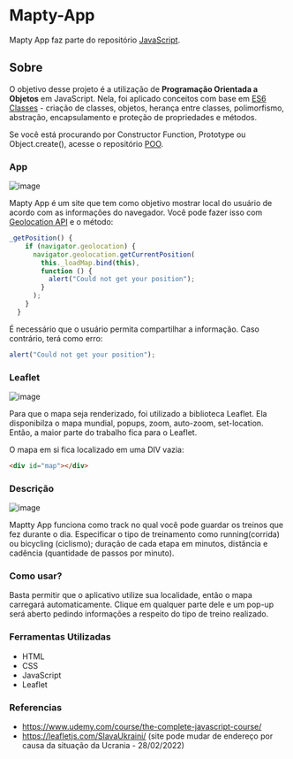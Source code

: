 # Mapty-App

Mapty App faz parte do repositório <a href="https://github.com/felipe-miranda-marreiros/JavaScript">JavaScript</a>.

## Sobre 

O objetivo desse projeto é a utilização de <strong>Programação Orientada a Objetos</strong> em JavaScript. Nela, foi aplicado conceitos com base em <a href="https://developer.mozilla.org/en-US/docs/Web/JavaScript/Reference/Classes">ES6 Classes</a> - criação de classes, objetos, herança entre classes, polimorfismo, abstração, encapsulamento e proteção de propriedades e métodos.

Se você está procurando por Constructor Function, Prototype ou Object.create(), acesse o repositório <a href="https://github.com/felipe-miranda-marreiros/JavaScript/tree/main/POO">POO</a>.

### App

![image](https://user-images.githubusercontent.com/91689754/155927118-a280b90c-41c0-41c1-99ee-4af20f3e2c5d.png)

Mapty App é um site que tem como objetivo mostrar local do usuário de acordo com as informações do navegador. Você pode fazer isso com <a href="https://developer.mozilla.org/en-US/docs/Web/API/Geolocation_API">Geolocation API</a> e o método:

```js
_getPosition() {
    if (navigator.geolocation) {
      navigator.geolocation.getCurrentPosition(
        this._loadMap.bind(this),
        function () {
          alert("Could not get your position");
        }
      );
    }
  }
```
É necessário que o usuário permita compartilhar a informação. Caso contrário, terá como erro:

```js
alert("Could not get your position");
```

### Leaflet

![image](https://user-images.githubusercontent.com/91689754/155927959-98d58f34-c096-4e36-a414-11119089e474.png)

Para que o mapa seja renderizado, foi utilizado a biblioteca Leaflet. Ela disponibilza o mapa mundial, popups, zoom, auto-zoom, set-location. Então, a maior parte do trabalho fica para o Leaflet.

O mapa em si fica localizado em uma DIV vazia:

```html
<div id="map"></div>
```

### Descrição

![image](https://user-images.githubusercontent.com/91689754/155929747-2fa72bcb-d6c7-41df-abbe-9adaf0ff23c2.png)

Maptty App funciona como track no qual você pode guardar os treinos que fez durante o dia. Especificar o tipo de treinamento como running(corrida) ou bicycling (ciclismo); duração de cada etapa em minutos, distância e cadência (quantidade de passos por minuto).

### Como usar?

Basta permitir que o aplicativo utilize sua localidade, então o mapa carregará automaticamente. Clique em qualquer parte dele e um pop-up será aberto pedindo informações a respeito do tipo de treino realizado.

### Ferramentas Utilizadas

* HTML
* CSS
* JavaScript
* Leaflet

### Referencias

* https://www.udemy.com/course/the-complete-javascript-course/
* https://leafletjs.com/SlavaUkraini/ (site pode mudar de endereço por causa da situação da Ucrania - 28/02/2022)
